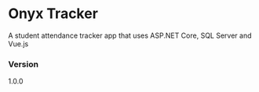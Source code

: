 # Onyx Tracker
A student attendance tracker app that uses ASP.NET Core, SQL Server and Vue.js

### Version
1.0.0
